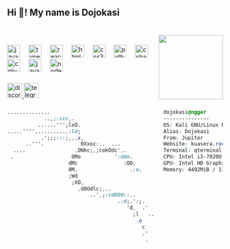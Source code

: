 <h2 align="left">Hi 👋! My name is Dojokasi</h2>

###

<br clear="both">

<img align="right" height="150" src="https://media1.tenor.com/m/DW7_R8EkhcgAAAAd/goat-creepy-scary-creepy-goat.gif"  />

###

<div align="left">
  <img src="https://cdn.jsdelivr.net/gh/devicons/devicon/icons/javascript/javascript-original.svg" height="30" alt="javascript logo"  />
  <img width="12" />
  <img src="https://cdn.jsdelivr.net/gh/devicons/devicon/icons/typescript/typescript-original.svg" height="30" alt="typescript logo"  />
  <img width="12" />
  <img src="https://cdn.jsdelivr.net/gh/devicons/devicon/icons/react/react-original.svg" height="30" alt="react logo"  />
  <img width="12" />
  <img src="https://cdn.jsdelivr.net/gh/devicons/devicon/icons/html5/html5-original.svg" height="30" alt="html5 logo"  />
  <img width="12" />
  <img src="https://cdn.jsdelivr.net/gh/devicons/devicon/icons/css3/css3-original.svg" height="30" alt="css3 logo"  />
  <img width="12" />
  <img src="https://cdn.jsdelivr.net/gh/devicons/devicon/icons/python/python-original.svg" height="30" alt="python logo"  />
  <img width="12" />
  <img src="https://cdn.jsdelivr.net/gh/devicons/devicon/icons/csharp/csharp-original.svg" height="30" alt="csharp logo"  />
  <img width="12" />
  <img src="https://cdn.jsdelivr.net/gh/devicons/devicon/icons/cplusplus/cplusplus-original.svg" height="30" alt="cplusplus logo"  />
  <img width="12" />
  <img src="https://cdn.jsdelivr.net/gh/devicons/devicon/icons/java/java-original.svg" height="30" alt="java logo"  />
  <img width="12" />
  <img src="https://cdn.jsdelivr.net/gh/devicons/devicon/icons/nodejs/nodejs-original.svg" height="30" alt="nodejs logo"  />
</div>

###

<div align="left">
  <a href="https://discord.com/users/393444435079331860" target="_blank">
    <img src="https://img.shields.io/static/v1?message=Discord&logo=discord&label=&color=7289DA&logoColor=white&labelColor=&style=for-the-badge" height="35" alt="discord logo"  />
  </a>
  <a href="https://t.me/DojkaV2" target="_blank">
    <img src="https://img.shields.io/static/v1?message=Telegram&logo=telegram&label=&color=2CA5E0&logoColor=white&labelColor=&style=for-the-badge" height="35" alt="telegram logo"  />
  </a>
</div>

###

```css
..............                                     dojokasi@ngger 
            ..,;:ccc,.                             --------------- 
          ......''';lxO.                           OS: Kali GNU/Linux Rolling x86_64 
.....''''..........,:ld;                           Alias: Dojokasi
           .';;;:::;,,.x,                          From: Jupiter
      ..'''.            0Xxoc:,.  ...              Website: kuasera.rocks
  ....                ,ONkc;,;cokOdc',.            Terminal: qterminal
 .                   OMo           ':ddo.          CPU: Intel i3-7020U (4) @ 2.300GHz
                    dMc               :OO;         GPU: Intel HD Graphics 620
                    0M.                 .:o.       Memory: 4492MiB / 11845MiB
                    ;Wd                                                                                                                                   
                     ;XO,                                                                                                                         
                       ,d0Odlc;,..                                                                                     
                           ..',;:cdOOd::,.                                                                                       
                                    .:d;.':;.                                                                                                     
                                       'd,  .'                                                                                         
                                         ;l   ..                                                                                    
                                          .o                                                                                              
                                            c                                                                                             
                                            .'                                                                                                                        
                                             .                                                                                                                        
                                                                           

